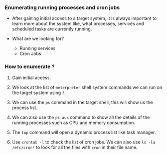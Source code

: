 
### Enumerating running processes and cron jobs

+ After gaining initial access to a target system, it is always important to learn more about the system like, what processes, services and scheduled tasks are currently running.

+ What are we looking for?
	+ Running services
	+ Cron Jobs

### How to enumerate ?

1. Gain initial access. 

2. We look at the list of `meterpreter` shell system commands we can run on the target system using `?`. 

3. We can use the `ps` command in the target shell, this will show us the process list.

4. We can also use the `ps aux` command to show all the details of the running processes such as CPU and memory consumption.

5. The `top` command will open a dynamic process list like task manager. 

6. Use `crontab -l` to check the list of cron jobs. We can also use `ls -la /etc/cron*` to look for all the files with `cron` in their file name. 